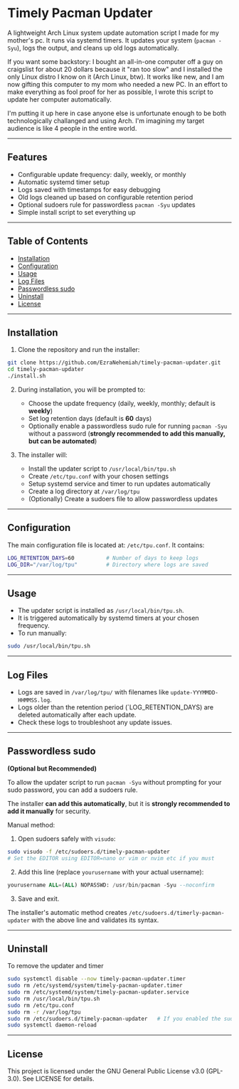 # Timely Pacman Updater

A lightweight Arch Linux system update automation script I made for my mother's pc. It runs via systemd timers. It updates your system (`pacman -Syu`), logs the output, and cleans up old logs automatically.

If you want some backstory: I bought an all-in-one computer off a guy on craigslist for about 20 dollars because it "ran too slow" and I installed the only Linux distro I know on it (Arch Linux, btw). It works like new, and I am now gifting this computer to my mom who needed a new PC. In an effort to make everything as fool proof for her as possible, I wrote this script to update her computer automatically.

I'm putting it up here in case anyone else is unfortunate enough to be both technologically challanged and using Arch. I'm imagining my target audience is like 4 people in the entire world.

---

## Features

- Configurable update frequency: daily, weekly, or monthly
- Automatic systemd timer setup
- Logs saved with timestamps for easy debugging
- Old logs cleaned up based on configurable retention period
- Optional sudoers rule for passwordless `pacman -Syu` updates
- Simple install script to set everything up

---

## Table of Contents

- [Installation](#installation)
- [Configuration](#configuration)
- [Usage](#usage)
- [Log Files](#log-files)
- [Passwordless sudo](#passwordless-sudo)
- [Uninstall](#uninstall)
- [License](#license)

---

## Installation

1. Clone the repository and run the installer:

```bash
git clone https://github.com/EzraNehemiah/timely-pacman-updater.git
cd timely-pacman-updater
./install.sh
```
2. During installation, you will be prompted to:

   - Choose the update frequency (daily, weekly, monthly; default is **weekly**)
   - Set log retention days (default is **60** days)
   - Optionally enable a passwordless sudo rule for running `pacman -Syu` without a password (**strongly recommended to add this manually, but can be automated**)

3. The installer will:

   - Install the updater script to `/usr/local/bin/tpu.sh`
   - Create `/etc/tpu.conf` with your chosen settings
   - Setup systemd service and timer to run updates automatically
   - Create a log directory at `/var/log/tpu`
   - (Optionally) Create a sudoers file to allow passwordless updates

---

## Configuration

The main configuration file is located at: `/etc/tpu.conf`. It contains:

```bash
LOG_RETENTION_DAYS=60          # Number of days to keep logs
LOG_DIR="/var/log/tpu"         # Directory where logs are saved
```

---

## Usage

 - The updater script is installed as `/usr/local/bin/tpu.sh`.
 - It is triggered automatically by systemd timers at your chosen frequency.
 - To run manually:

```bash
sudo /usr/local/bin/tpu.sh
```

---

## Log Files

 - Logs are saved in `/var/log/tpu/` with filenames like `update-YYYMMDD-HHMMSS.log`.
 - Logs older than the retention period (`LOG_RETENTION_DAYS) are deleted automatically after each update.
 - Check these logs to troubleshoot any update issues.

---

## Passwordless sudo
**(Optional but Recommended)**

To allow the updater script to run `pacman -Syu` without prompting for your sudo password, you can add a sudoers rule.

The installer **can add this automatically**, but it is **strongly recommended to add it manually** for security.

Manual method:
  1. Open sudoers safely with `visudo`:

```bash
sudo visudo -f /etc/sudoers.d/timely-pacman-updater
# Set the EDITOR using EDITOR=nano or vim or nvim etc if you must
```
  2. Add this line (replace `yourusername` with your actual username):

```sql
yourusername ALL=(ALL) NOPASSWD: /usr/bin/pacman -Syu --noconfirm
```
  3. Save and exit.

The installer's automatic method creates `/etc/sudoers.d/timerly-pacman-updater` with the above line and validates its syntax.

---

## Uninstall

To remove the updater and timer

```bash
sudo systemctl disable --now timely-pacman-updater.timer
sudo rm /etc/systemd/system/timely-pacman-updater.timer
sudo rm /etc/systemd/system/timely-pacman-updater.service
sudo rm /usr/local/bin/tpu.sh
sudo rm /etc/tpu.conf
sudo rm -r /var/log/tpu
sudo rm /etc/sudoers.d/timely-pacman-updater   # If you enabled the sudoers rule
sudo systemctl daemon-reload
```

---

## License

This project is licensed under the GNU General Public License v3.0 (GPL-3.0). See LICENSE for details.
